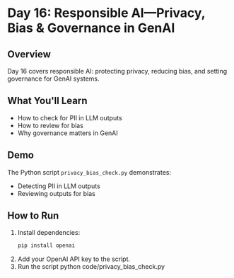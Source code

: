 # Day 16: Responsible AI—Privacy, Bias & Governance in GenAI

## Overview
Day 16 covers responsible AI: protecting privacy, reducing bias, and setting governance for GenAI systems.

## What You'll Learn
- How to check for PII in LLM outputs
- How to review for bias
- Why governance matters in GenAI

## Demo
The Python script `privacy_bias_check.py` demonstrates:
- Detecting PII in LLM outputs
- Reviewing outputs for bias

## How to Run
1. Install dependencies:
   ```bash
   pip install openai
2. Add your OpenAI API key to the script.
3. Run the script
python code/privacy_bias_check.py
